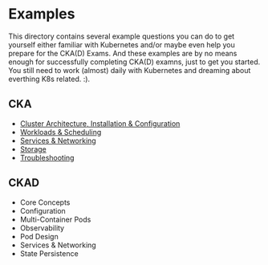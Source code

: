 # Examples

This directory contains several example questions you can do to get yourself either familiar with Kubernetes and/or maybe even help you prepare for the CKA(D) Exams. And these examples are by no means enough for successfully completing CKA(D) examns, just to get you started. You still need to work (almost) daily with Kubernetes and dreaming about everthing K8s related. :).

## CKA

* [Cluster Architecture, Installation & Configuration](01_cluster.md)
* [Workloads & Scheduling](02_scheduling.md)
* [Services & Networking](03_networking.md)
* [Storage](04_storage.md)
* [Troubleshooting](05_troubleshooting.md)

## CKAD

* Core Concepts
* Configuration
* Multi-Container Pods
* Observability
* Pod Design
* Services & Networking
* State Persistence
